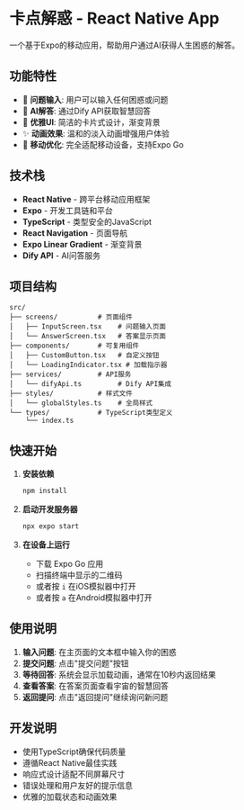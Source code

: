 # 卡点解惑 - React Native App

一个基于Expo的移动应用，帮助用户通过AI获得人生困惑的解答。

## 功能特性

- 🤔 **问题输入**: 用户可以输入任何困惑或问题
- 🌌 **AI解答**: 通过Dify API获取智慧回答
- 🎨 **优雅UI**: 简洁的卡片式设计，渐变背景
- ✨ **动画效果**: 温和的淡入动画增强用户体验
- 📱 **移动优化**: 完全适配移动设备，支持Expo Go

## 技术栈

- **React Native** - 跨平台移动应用框架
- **Expo** - 开发工具链和平台
- **TypeScript** - 类型安全的JavaScript
- **React Navigation** - 页面导航
- **Expo Linear Gradient** - 渐变背景
- **Dify API** - AI问答服务

## 项目结构

```
src/
├── screens/          # 页面组件
│   ├── InputScreen.tsx    # 问题输入页面
│   └── AnswerScreen.tsx   # 答案显示页面
├── components/       # 可复用组件
│   ├── CustomButton.tsx   # 自定义按钮
│   └── LoadingIndicator.tsx # 加载指示器
├── services/         # API服务
│   └── difyApi.ts         # Dify API集成
├── styles/           # 样式文件
│   └── globalStyles.ts    # 全局样式
└── types/            # TypeScript类型定义
    └── index.ts
```

## 快速开始

1. **安装依赖**
   ```bash
   npm install
   ```

2. **启动开发服务器**
   ```bash
   npx expo start
   ```

3. **在设备上运行**
   - 下载 Expo Go 应用
   - 扫描终端中显示的二维码
   - 或者按 `i` 在iOS模拟器中打开
   - 或者按 `a` 在Android模拟器中打开

## 使用说明

1. **输入问题**: 在主页面的文本框中输入你的困惑
2. **提交问题**: 点击"提交问题"按钮
3. **等待回答**: 系统会显示加载动画，通常在10秒内返回结果
4. **查看答案**: 在答案页面查看宇宙的智慧回答
5. **返回提问**: 点击"返回提问"继续询问新问题

## 开发说明

- 使用TypeScript确保代码质量
- 遵循React Native最佳实践
- 响应式设计适配不同屏幕尺寸
- 错误处理和用户友好的提示信息
- 优雅的加载状态和动画效果

